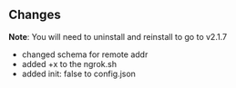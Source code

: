 ## Changes

**Note**: You will need to uninstall and reinstall to go to v2.1.7
- changed schema for remote addr
- added +x to the ngrok.sh
- added init: false to config.json